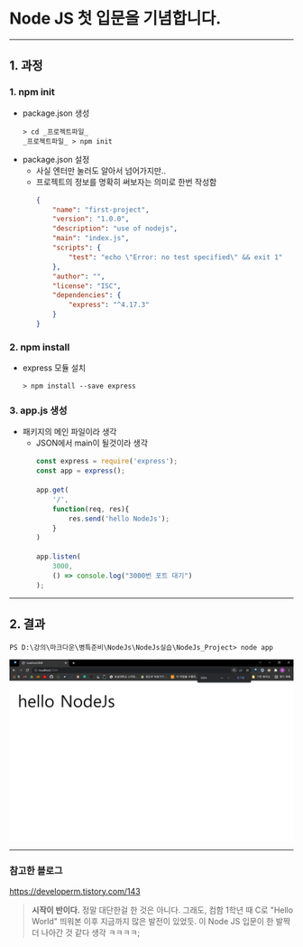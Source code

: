 # Node JS 첫 입문을 기념합니다.
---

## 1. 과정
### 1. npm init
* package.json 생성
    ```shell
    > cd _프로젝트파일_
    _프로젝트파일_ > npm init
    ```
* package.json 설정
  * 사실 엔터만 눌러도 알아서 넘어가지만..
  * 프로젝트의 정보를 명확히 써보자는 의미로 한번 작성함
    ```json
    {
        "name": "first-project",
        "version": "1.0.0",
        "description": "use of nodejs",
        "main": "index.js",
        "scripts": {
            "test": "echo \"Error: no test specified\" && exit 1"
        },
        "author": "",
        "license": "ISC",
        "dependencies": {
            "express": "^4.17.3"
        }
    }
    ```
### 2. npm install
* express 모듈 설치
    ```shell
    > npm install --save express
    ```

### 3. app.js 생성
* 패키지의 메인 파일이라 생각
  * JSON에서 main이 될것이라 생각 
    ```js
    const express = require('express');
    const app = express();

    app.get(
        '/', 
        function(req, res){
            res.send('hello NodeJs');
        }
    )

    app.listen(
        3000, 
        () => console.log("3000번 포트 대기")
    );
    ```

---

## 2. 결과
``` shell
PS D:\강의\마크다운\병특준비\NodeJs\NodeJs실습\NodeJs_Project> node app
```
![](2022-03-08-11-58-58.png)

---

### 참고한 블로그
https://developerm.tistory.com/143

> **시작이 반이다.**
> 정말 대단한걸 한 것은 아니다. 그래도,
> 컴함 1학년 때 C로 "Hello World" 띄워본 이후 지금까지 많은 발전이 있었듯.
> 이 Node JS 입문이 한 발짝 더 나아간 것 같다 생각 ㅋㅋㅋㅋ;
